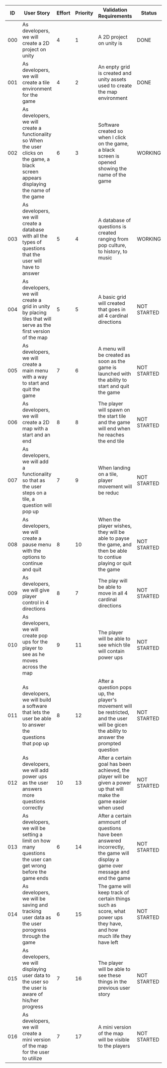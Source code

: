 ID | User Story | Effort | Priority | Validation Requirements | Status
---|------------|--------|----------|-------------------------|-------
000 | As developers, we will create a  2D project on unity | 4 | 1 | A 2D project on unity is | DONE
001 | As developers, we will create a tile environment for the game | 4 | 2 | An enpty grid is created and unity assets used to create the map environment | DONE
002 | As developers, we will create a functionality so When the user clicks on the game, a black screen appears displaying the name of the game | 6 | 3 | Software created so when I click on the game, a black screen is opened showing the name of the game | WORKING
003 | As developers, we will create a database with all the types of questions that the user will have to answer | 5 | 4 | A database of questions is created ranging from pop culture, to history, to music | WORKING
004 | As developers, we will create a grid in unity by placing tiles that will serve as the first version of the map | 5 | 5 | A basic grid will created that goes in all 4 cardinal directions| NOT STARTED
005 | As developers, we will create a main menu with a way to start and quit the game | 7 | 6 | A menu will be created as soon as the game is launched with the ability to start and quit the game | NOT STARTED
006 | As developers, we will create a 2D map with a start and an end | 8 | 8 | The player will spawn on the start tile and the game will end when he reaches the end tile | NOT STARTED
007 | As developers, we will add a functionality so that as the user steps on a tile, a question will pop up | 7 | 9 | When landing on a tile, player movement will be reduc | NOT STARTED
008 | As developers, we will create a pause menu with the options to continue and quit | 8 | 10 | When the player wishes, they will be able to payse the game, and then be able to contiue playing or quit the game | NOT STARTED
009 | As developers, we will give player control in 4 directions | 8 | 7 | The play will be able to move in all 4 cardinal directions | NOT STARTED
010 | As developers, we will create pop ups for the player to see as he moves across the map | 9 | 11 | The player will be able to see which tile will contain power ups | NOT STARTED
011 | As developers, we will build a software that lets the user be able to answer the questions that pop up | 8 | 12 | After a question pops up, the player's movement will be restricted, and the user will be gicen the ability to answer the prompted question | NOT STARTED
012 | As developers, we will add power ups as the user answers more questions correctly | 10 | 13 | After a certain goal has been achieved, the player will be given a power up that will make the game easier when used | NOT STARTED
013 | As developers, we will be setting a limit on how many questions the user can get wrong before the game ends | 6 | 14 | After a certain ammount of questions have been answered incorrectly, the game will display a game over message and end the game | NOT STARTED
014 | As developers, we will be saving and tracking user data as the user porogress through the game | 6 | 15 | The game will keep track of certain things such as score, what power ups they have, and how much life they have left | NOT STARTED
015 | As developers, we will displaying user data to the user so the user is aware of his/her progress | 7 | 16 | The player will be able to see these things in the previous user story | NOT STARTED
016 | As developers, we will create a mini version of the map for the user to utilize | 7 | 17 | A mini version of the map will be visible to the players | NOT STARTED		